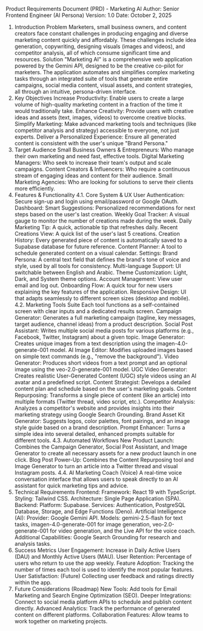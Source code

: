 Product Requirements Document (PRD) - Marketing AI
Author: Senior Frontend Engineer (AI Persona)
Version: 1.0
Date: October 2, 2025
1. Introduction
Problem
Marketers, small business owners, and content creators face constant challenges in producing engaging and diverse marketing content quickly and affordably. These challenges include idea generation, copywriting, designing visuals (images and videos), and competitor analysis, all of which consume significant time and resources.
Solution
"Marketing AI" is a comprehensive web application powered by the Gemini API, designed to be the creative co-pilot for marketers. The application automates and simplifies complex marketing tasks through an integrated suite of tools that generate entire campaigns, social media content, visual assets, and content strategies, all through an intuitive, persona-driven interface.
2. Key Objectives
Increase Productivity: Enable users to create a large volume of high-quality marketing content in a fraction of the time it would traditionally take.
Enhance Creativity: Provide users with creative ideas and assets (text, images, videos) to overcome creative blocks.
Simplify Marketing: Make advanced marketing tools and techniques (like competitor analysis and strategy) accessible to everyone, not just experts.
Deliver a Personalized Experience: Ensure all generated content is consistent with the user's unique "Brand Persona."
3. Target Audience
Small Business Owners & Entrepreneurs: Who manage their own marketing and need fast, effective tools.
Digital Marketing Managers: Who seek to increase their team's output and scale campaigns.
Content Creators & Influencers: Who require a continuous stream of engaging ideas and content for their audience.
Small Marketing Agencies: Who are looking for solutions to serve their clients more efficiently.
4. Features & Functionality
4.1. Core System & UX
User Authentication: Secure sign-up and login using email/password or Google OAuth.
Dashboard:
Smart Suggestions: Personalized recommendations for next steps based on the user's last creation.
Weekly Goal Tracker: A visual gauge to monitor the number of creations made during the week.
Daily Marketing Tip: A quick, actionable tip that refreshes daily.
Recent Creations View: A quick list of the user's last 5 creations.
Creation History: Every generated piece of content is automatically saved to a Supabase database for future reference.
Content Planner: A tool to schedule generated content on a visual calendar.
Settings:
Brand Persona: A central text field that defines the brand's tone of voice and style, used by all tools for consistency.
Multi-language Support: UI switchable between English and Arabic.
Theme Customization: Light, Dark, and System theme options.
Account Management: View user email and log out.
Onboarding Flow: A quick tour for new users explaining the key features of the application.
Responsive Design: UI that adapts seamlessly to different screen sizes (desktop and mobile).
4.2. Marketing Tools Suite
Each tool functions as a self-contained screen with clear inputs and a dedicated results screen.
Campaign Generator: Generates a full marketing campaign (tagline, key messages, target audience, channel ideas) from a product description.
Social Post Assistant: Writes multiple social media posts for various platforms (e.g., Facebook, Twitter, Instagram) about a given topic.
Image Generator: Creates unique images from a text description using the imagen-4.0-generate-001 model.
AI Image Editor: Modifies uploaded images based on simple text commands (e.g., "remove the background").
Video Generator: Produces short videos from a text prompt and an optional image using the veo-2.0-generate-001 model.
UGC Video Generator: Creates realistic User-Generated Content (UGC) style videos using an AI avatar and a predefined script.
Content Strategist: Develops a detailed content plan and schedule based on the user's marketing goals.
Content Repurposing: Transforms a single piece of content (like an article) into multiple formats (Twitter thread, video script, etc.).
Competitor Analysis: Analyzes a competitor's website and provides insights into their marketing strategy using Google Search Grounding.
Brand Asset Kit Generator: Suggests logos, color palettes, font pairings, and an image style guide based on a brand description.
Prompt Enhancer: Turns a simple idea into several detailed, enhanced prompts suitable for different tools.
4.3. Automated Workflows
New Product Launch: Combines the Campaign Generator, Social Post Assistant, and Image Generator to create all necessary assets for a new product launch in one click.
Blog Post Power-Up: Combines the Content Repurposing tool and Image Generator to turn an article into a Twitter thread and visual Instagram posts.
4.4. AI Marketing Coach (Voice)
A real-time voice conversation interface that allows users to speak directly to an AI assistant for quick marketing tips and advice.
5. Technical Requirements
Frontend:
Framework: React 19 with TypeScript.
Styling: Tailwind CSS.
Architecture: Single Page Application (SPA).
Backend:
Platform: Supabase.
Services: Authentication, PostgreSQL Database, Storage, and Edge Functions (Deno).
Artificial Intelligence (AI):
Provider: Google Gemini API.
Models: gemini-2.5-flash for text tasks, imagen-4.0-generate-001 for image generation, veo-2.0-generate-001 for video generation, and the Live API for the voice coach.
Additional Capabilities: Google Search Grounding for research and analysis tasks.
6. Success Metrics
User Engagement: Increase in Daily Active Users (DAU) and Monthly Active Users (MAU).
User Retention: Percentage of users who return to use the app weekly.
Feature Adoption: Tracking the number of times each tool is used to identify the most popular features.
User Satisfaction: (Future) Collecting user feedback and ratings directly within the app.
7. Future Considerations (Roadmap)
New Tools: Add tools for Email Marketing and Search Engine Optimization (SEO).
Deeper Integrations: Connect to social media platform APIs to schedule and publish content directly.
Advanced Analytics: Track the performance of generated content on different platforms.
Collaboration Features: Allow teams to work together on marketing projects.
